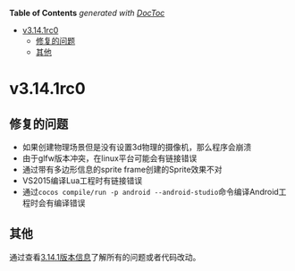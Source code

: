 <!-- START doctoc generated TOC please keep comment here to allow auto update -->
<!-- DON'T EDIT THIS SECTION, INSTEAD RE-RUN doctoc TO UPDATE -->
**Table of Contents**  *generated with [DocToc](https://github.com/thlorenz/doctoc)*

- [v3.14.1rc0](#v3141rc0)
  - [修复的问题](#%E4%BF%AE%E5%A4%8D%E7%9A%84%E9%97%AE%E9%A2%98)
  - [其他](#%E5%85%B6%E4%BB%96)

<!-- END doctoc generated TOC please keep comment here to allow auto update -->

# v3.14.1rc0

## 修复的问题

* 如果创建物理场景但是没有设置3d物理的摄像机，那么程序会崩溃
* 由于glfw版本冲突，在linux平台可能会有链接错误
* 通过带有多边形信息的sprite frame创建的Sprite效果不对
* VS2015编译Lua工程时有链接错误
* 通过`cocos compile/run -p android --android-studio`命令编译Android工程时会有编译错误

## 其他

通过查看[3.14.1版本信息](https://github.com/cocos2d/cocos2d-x/milestone/36?closed=1)了解所有的问题或者代码改动。